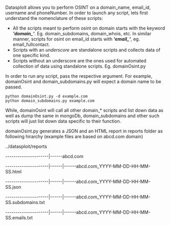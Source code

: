Datasploit allows you to perform OSINT on a domain_name, email_id, username and phoneNumber. In order to launch any script, lets first understand the nomenclature of these scripts:

* All the scripts meant to perform osint on domain starts with the keyword ***'domain_'***. Eg. domain_subdomains, domain_whois, etc. In similar manner, scripts for osint on email_id starts with ***'email_'***, eg. email_fullcontact. 
* Scripts with an *underscore* are standalone scripts and collects data of one specific kind. 
* Scripts without an underscore are the ones used for automated collection of data using standalone scripts. Eg. domainOsint.py

In order to run any script, pass the respective argument. For example, domainOsint and domain_subdomains.py will expect a domain name to be passed.
```
python domainOsint.py -d example.com
python domain_subdomains.py example.com
```
While, domainOsint will call all other domain_* scripts and list down data as well as dump the same in mongoDb, domain_subdomains and other such scripts will just list down data specific to their function. 

domainOsint.py generates a JSON and an HTML report in reports folder as following hirarchy (example files are based on abcd.com domain)

../datasploit/reports

---------------------|------abcd.com

---------------------|------|------abcd.com_YYYY-MM-DD-HH-MM-SS.html

---------------------|------|------abcd.com_YYYY-MM-DD-HH-MM-SS.json

---------------------|------|------abcd.com_YYYY-MM-DD-HH-MM-SS.subdomains.txt

---------------------|------|------abcd.com_YYYY-MM-DD-HH-MM-SS.emails.txt



